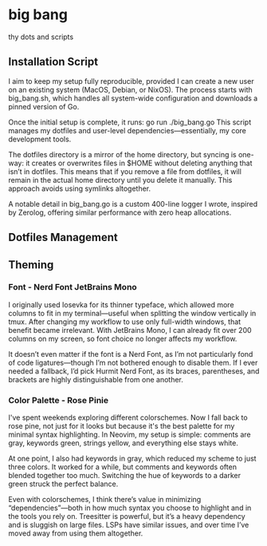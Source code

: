 # big bang

thy dots and scripts

## Installation Script

I aim to keep my setup fully reproducible, provided I can create a new user on an existing system (MacOS, Debian, or NixOS). The process starts with
big_bang.sh, which handles all system-wide configuration and downloads a pinned version of Go.

Once the initial setup is complete, it runs: go run ./big_bang.go This script manages my dotfiles and user-level dependencies—essentially, my core development
tools.

The dotfiles directory is a mirror of the home directory, but syncing is one-way: it creates or overwrites files in $HOME without deleting anything that isn’t
in dotfiles. This means that if you remove a file from dotfiles, it will remain in the actual home directory until you delete it manually. This approach avoids
using symlinks altogether.

A notable detail in big_bang.go is a custom 400-line logger I wrote, inspired by Zerolog, offering similar performance with zero heap allocations.

## Dotfiles Management

## Theming

### Font - Nerd Font JetBrains Mono

I originally used Iosevka for its thinner typeface, which allowed more columns to fit in my terminal—useful when splitting the window vertically in tmux. After
changing my workflow to use only full-width windows, that benefit became irrelevant. With JetBrains Mono, I can already fit over 200 columns on my screen, so
font choice no longer affects my workflow.

It doesn’t even matter if the font is a Nerd Font, as I’m not particularly fond of code ligatures—though I’m not bothered enough to disable them. If I ever
needed a fallback, I’d pick Hurmit Nerd Font, as its braces, parentheses, and brackets are highly distinguishable from one another.

### Color Palette  - Rose Pinie

I've spent weekends exploring different colorschemes. Now I fall back to rose pine, not just for it looks but because it's the best palette for my minimal
syntax highlighting. In Neovim, my setup is simple: comments are gray, keywords green, strings yellow, and everything else stays white.

At one point, I also had keywords in gray, which reduced my scheme to just three colors. It worked for a while, but comments and keywords often blended together
too much. Switching the hue of keywords to a darker green struck the perfect balance.

Even with colorschemes, I think there’s value in minimizing “dependencies”—both in how much syntax you choose to highlight and in the tools you rely on.
Treesitter is powerful, but it’s a heavy dependency and is sluggish on large files. LSPs have similar issues, and over time I’ve moved away from using them
altogether.

